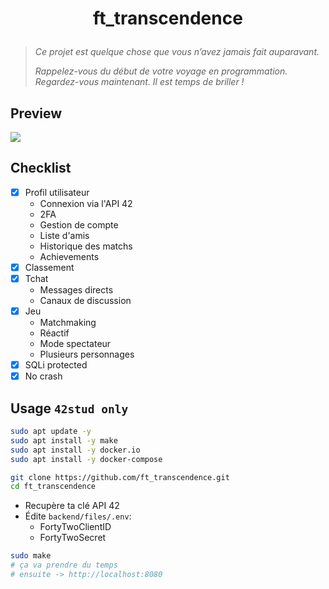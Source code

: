 # <p align="center">ft_transcendence</p>
> *Ce projet est quelque chose que vous n’avez jamais fait auparavant.*
>
> *Rappelez-vous du début de votre voyage en programmation. Regardez-vous maintenant. Il est temps de briller !*

## Preview
![](https://media.githubusercontent.com/media/Skalyaeve/images-2/main/tsd.gif)

## Checklist
- [x] Profil utilisateur
   * Connexion via l'API 42
   * 2FA
   * Gestion de compte
   * Liste d'amis
   * Historique des matchs
   * Achievements
- [x] Classement
- [x] Tchat
   * Messages directs
   * Canaux de discussion
- [x] Jeu
   * Matchmaking
   * Réactif
   * Mode spectateur
   * Plusieurs personnages
- [x] SQLi protected
- [x] No crash

## Usage `42stud only`
```bash
sudo apt update -y
sudo apt install -y make
sudo apt install -y docker.io
sudo apt install -y docker-compose
```
```bash
git clone https://github.com/ft_transcendence.git
cd ft_transcendence
```
- Recupère ta clé API 42
- Édite `backend/files/.env`:
    * FortyTwoClientID
    * FortyTwoSecret
```bash
sudo make
# ça va prendre du temps
# ensuite -> http://localhost:8080
```

